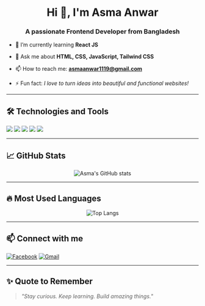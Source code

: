 <h1 align="center">Hi 👋, I'm Asma Anwar</h1>
<h3 align="center">A passionate Frontend Developer from Bangladesh</h3>

- 🌱 I’m currently learning **React JS**

- 💬 Ask me about **HTML, CSS, JavaScript, Tailwind CSS**

- 📫 How to reach me: **asmaanwar1119@gmail.com**

- ⚡ Fun fact: *I love to turn ideas into beautiful and functional websites!*

---

## 🛠 Technologies and Tools

<p align="left">
  <img src="https://img.shields.io/badge/HTML5-E34F26?style=flat&logo=html5&logoColor=white" />
  <img src="https://img.shields.io/badge/CSS3-1572B6?style=flat&logo=css3&logoColor=white" />
  <img src="https://img.shields.io/badge/JavaScript-F7DF1E?style=flat&logo=javascript&logoColor=black" />
  <img src="https://img.shields.io/badge/TailwindCSS-38B2AC?style=flat&logo=tailwind-css&logoColor=white" />
  <img src="https://img.shields.io/badge/React-20232A?style=flat&logo=react&logoColor=61DAFB" />
</p>

---

## 📈 GitHub Stats

<p align="center">
  <img src="https://github-readme-stats.vercel.app/api?username=AsmaAnwar05&show_icons=true&theme=radical" alt="Asma's GitHub stats" />
</p>

---

## 🔥 Most Used Languages

<p align="center">
  <img src="https://github-readme-stats.vercel.app/api/top-langs/?username=AsmaAnwar05&layout=compact&theme=radical" alt="Top Langs" />
</p>

---

## 📫 Connect with me

[![Facebook](https://img.shields.io/badge/Facebook-1877F2?style=flat&logo=facebook&logoColor=white)](https://www.facebook.com/share/1KF3R5W7LJ/?mibextid=wwXIfr)
[![Gmail](https://img.shields.io/badge/Gmail-D14836?style=flat&logo=gmail&logoColor=white)](mailto:asmaanwar1119@gmail.com)
<!-- Add your LinkedIn later like this:
[![LinkedIn](https://img.shields.io/badge/LinkedIn-0077B5?style=flat&logo=linkedin&logoColor=white)]([https://linkedin.com/in/yourusername])
-->

---

## ✨ Quote to Remember

> *"Stay curious. Keep learning. Build amazing things."*

